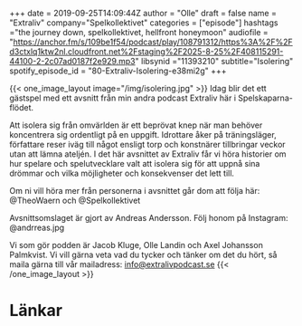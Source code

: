 +++
date = 2019-09-25T14:09:44Z
author = "Olle"
draft = false
name = "Extraliv"
company="Spelkollektivet"
categories = ["episode"]
hashtags ="the journey down, spelkollektivet, hellfront honeymoon"
audiofile = "https://anchor.fm/s/109be1f54/podcast/play/108791312/https%3A%2F%2Fd3ctxlq1ktw2nl.cloudfront.net%2Fstaging%2F2025-8-25%2F408115291-44100-2-2c07ad0187f2e929.mp3"
libsynid ="11393210"
subtitle="Isolering"
spotify_episode_id = "80-Extraliv-Isolering-e38mi2g"
+++ 

{{< one_image_layout image="/img/isolering.jpg" >}}
Idag blir det ett gästspel med ett avsnitt från min andra podcast Extraliv här i Spelskaparna-flödet.

Att isolera sig från omvärlden är ett beprövat knep när man behöver koncentrera sig ordentligt på en uppgift. Idrottare åker på träningsläger, författare reser iväg till något ensligt torp och konstnärer tillbringar veckor utan att lämna ateljén. I det här avsnittet av Extraliv får vi höra historier om hur spelare och spelutvecklare valt att isolera sig för att uppnå sina drömmar och vilka möjligheter och konsekvenser det lett till.

Om ni vill höra mer från personerna i avsnittet går dom att följa här: @TheoWaern och @Spelkollektivet

Avsnittsomslaget är gjort av Andreas Andersson. Följ honom på Instagram: @andrreas.jpg

Vi som gör podden är Jacob Kluge, Olle Landin och Axel Johansson Palmkvist. Vi vill gärna veta vad du tycker och tänker om det du hört, så maila gärna till vår mailadress: info@extralivpodcast.se
{{< /one_image_layout >}}

# Länkar
